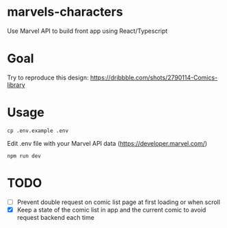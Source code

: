 # marvels-characters
Use Marvel API to build front app using React/Typescript

# Goal

Try to reproduce this design: https://dribbble.com/shots/2790114-Comics-library

# Usage

`cp .env.example .env`

Edit .env file with your Marvel API data (https://developer.marvel.com/)

`npm run dev`

# TODO

- [ ] Prevent double request on comic list page at first loading or when scroll
- [x] Keep a state of the comic list in app and the current comic to avoid request backend each time